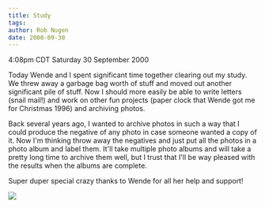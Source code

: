 ```yaml
---
title: Study
tags: 
author: Rob Nugen
date: 2000-09-30
---
```


<title>cleaning out the study</title>
<p class=date>4:08pm CDT Saturday 30 September 2000

<p>Today Wende and I spent significant time together clearing out my
study.  We threw away a garbage bag worth of stuff and moved out
another significant pile of stuff.  Now I should more easily be able
to write letters (snail mail!) and work on other fun projects (paper
clock that Wende got me for Christmas 1996) and archiving photos.

<p>Back several years ago, I wanted to archive photos in such a way
that I could produce the negative of any photo in case someone wanted
a copy of it.  Now I'm thinking throw away the negatives and just put
all the photos in a photo album and label them.  It'll take multiple
photo albums and will take a pretty long time to archive them well,
but I trust that I'll be way pleased with the results when the albums
are complete.

<p>Super duper special crazy thanks to Wende for all her help and
support!

<p><img src='/images/rob/wL-ROB.gif'>

